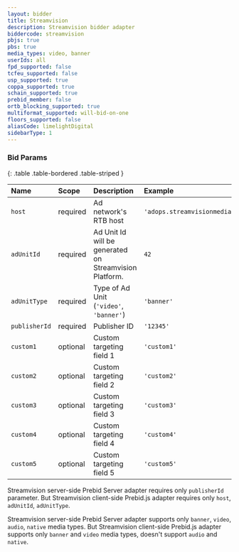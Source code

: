 ```yaml
---
layout: bidder
title: Streamvision
description: Streamvision bidder adapter
biddercode: streamvision
pbjs: true
pbs: true
media_types: video, banner
userIds: all
fpd_supported: false
tcfeu_supported: false
usp_supported: true
coppa_supported: true
schain_supported: true
prebid_member: false
ortb_blocking_supported: true
multiformat_supported: will-bid-on-one
floors_supported: false
aliasCode: limelightDigital
sidebarType: 1
---
```


### Bid Params

{: .table .table-bordered .table-striped }

| Name          | Scope    | Description                                              | Example                         | Type      |
|:--------------|:---------|:---------------------------------------------------------|:--------------------------------|:----------|
| `host`        | required | Ad network's RTB host                                    | `'adops.streamvisionmedia.com'` | `string`  |
| `adUnitId`    | required | Ad Unit Id will be generated on Streamvision Platform.   | `42`                            | `integer` |
| `adUnitType`  | required | Type of Ad Unit (`'video'`, `'banner'`)                  | `'banner'`                      | `string`  |
| `publisherId` | required | Publisher ID                                             | `'12345'`                       | `string`  |
| `custom1`     | optional | Custom targeting field 1                                 | `'custom1'`                     | `string`  |
| `custom2`     | optional | Custom targeting field 2                                 | `'custom2'`                     | `string`  |
| `custom3`     | optional | Custom targeting field 3                                 | `'custom3'`                     | `string`  |
| `custom4`     | optional | Custom targeting field 4                                 | `'custom4'`                     | `string`  |
| `custom5`     | optional | Custom targeting field 5                                 | `'custom5'`                     | `string`  |

Streamvision server-side Prebid Server adapter requires only `publisherId` parameter. But Streamvision client-side Prebid.js adapter requires only `host`, `adUnitId`, `adUnitType`.

Streamvision server-side Prebid Server adapter supports only `banner`, `video`, `audio`, `native` media types. But Streamvision client-side Prebid.js adapter supports only `banner` and `video` media types, doesn't support `audio` and `native`.

